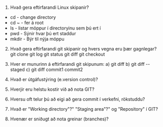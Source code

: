1. Hvað gera eftirfarandi Linux skipanir?
*	cd - change directory
*	cd ~ - fer á root
*	ls - listar möppur í directoryinu sem þú ert í
*	pwd - Sýnir hvar þú ert staddur
*	mkdir - Býr til nýja möppu

2. Hvað gera eftirfarandi git skipanir og hvers vegna eru þær gagnlegar?
	git clone
	git log
	git status
	git diff
	git checkout

3. Hver er munurinn á eftirfarandi git skipunum:
	a) git diff 
	b) git diff --staged 
	c) git diff commit1 commit2

4. 	Hvað er útgáfustýring (e.version control)? 

5.	Hverjir eru helstu kostir við að nota GIT?

6.	Hversu oft telur þú að eigi að gera commit í verkefni, rökstuddu?

7.	Hvað er "Working directory"?" "Staging area"?" og "Repository" í GIT?

8.	Hvenær er sniðugt að nota greinar (branches)? 